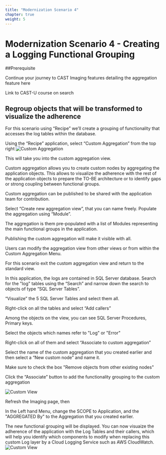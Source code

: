 ```yaml
---
title: "Modernization Scenario 4"
chapter: true
weight: 5
---
```

# Modernization Scenario 4 - Creating a Logging Functional Grouping  

##Prerequisite 


Continue your journey to CAST Imaging features detailing the aggregation feature here 

Link to CAST-U course on search  
 

## Regroup objects that will be transformed to visualize the adherence 

For this scenario using “Recipe” we’ll create a grouping of functionality that accesses the log tables within the database.  

Using the “Recipe” application, select “Custom Aggregation” from the top right
![Custom Aggregation](/images/Recipe-CustomAgg.png)

This will take you into the custom aggregation view.  

Custom aggregation allows you to create custom nodes by aggregating the application objects. This allows to visualize the adherence with the rest of the application objects to prepare the TO-BE architecture or to identify gaps or strong coupling between functional groups. 

Custom aggregation can be published to be shared with the application team for contribution. 

 

Select “Create new aggregation view”, that you can name freely. Populate the aggregation using “Module”. 

The aggregation is them pre-populated with a list of Modules representing the main functional groups in the application. 

 

Publishing the custom aggregation will make it visible with all. 

Users can modify the aggregation view from other views or from within the Custom Aggregation Menu. 

 

For this scenario exit the custom aggregation view and return to the standard view. 

In this application, the logs are contained in SQL Server database. Search for the "log" tables using the “Search” and narrow down the search to objects of type “SQL Server Tables”.  

“Visualize” the 5 SQL Server Tables and select them all. 

Right-click on all the tables and select “Add callers”  

Among the objects on the view, you can see SQL Server Procedures, Primary keys.  

Select the objects which names refer to "Log" or "Error" 

 

Right-click on all of them and select “Associate to custom aggregation” 

Select the name of the custom aggregation that you created earlier and then select a “New custom node” and name it. 

Make sure to check the box "Remove objects from other existing nodes" 

Click the “Associate” button to add the functionality grouping to the custom aggregation 

![Custom View](/images/Recipe-CustomView.png)

Refresh the Imaging page, then 

In the Left hand Menu, change the SCOPE to Application, and the "AGGREGATED By" to the Aggregation that you created earlier. 

The new functional grouping will be displayed. You can now visuaize the adherence of the application with the Log Tables and their callers, which will help you identify which components to modify when replacing this custom Log layer by a Cloud Logging Service such as AWS CloudWatch. 
![Custom View](/images/Recipe_AggregationResult.png)
